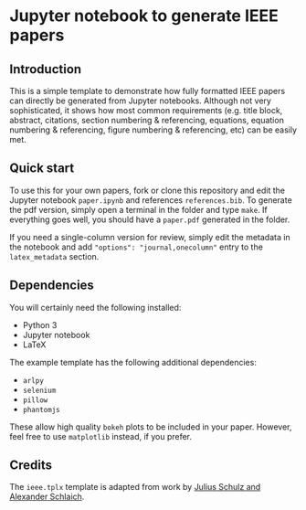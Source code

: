 # Jupyter notebook to generate IEEE papers

## Introduction

This is a simple template to demonstrate how fully formatted IEEE papers can directly be generated from Jupyter notebooks. Although not very sophisticated, it shows how most common requirements (e.g. title block, abstract, citations, section numbering & referencing, equations, equation numbering & referencing, figure numbering & referencing, etc) can be easily met.

## Quick start

To use this for your own papers, fork or clone this repository and edit the Jupyter notebook `paper.ipynb` and references `references.bib`. To generate the pdf version, simply open a terminal in the folder and type `make`. If everything goes well, you should have a `paper.pdf` generated in the folder.

If you need a single-column version for review, simply edit the metadata in the notebook and add `"options": "journal,onecolumn"` entry to the `latex_metadata` section.

## Dependencies

You will certainly need the following installed:

- Python 3
- Jupyter notebook
- LaTeX

The example template has the following additional dependencies:

- `arlpy`
- `selenium`
- `pillow`
- `phantomjs`

These allow high quality `bokeh` plots to be included in your paper. However, feel free to use `matplotlib` instead, if you prefer.

## Credits

The `ieee.tplx` template is adapted from work by [Julius Schulz and Alexander Schlaich](https://github.com/schlaicha/jupyter-publication-scripts).
